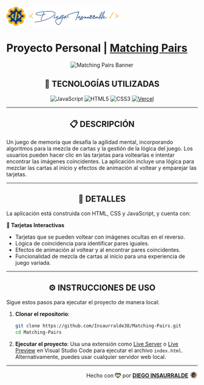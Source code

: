 <p align="left"> 
    <img src="./images/insa-logo.png" height="50" alt="Insa Logo">
</p>

# Proyecto Personal | [**Matching Pairs**](https://matching-pairs-insa.vercel.app/)

<p align="center">
  <img src="https://media.es.wired.com/photos/631a6ebd64fe55a038bdc971/16:9/w_1600,c_limit/Loot-Boxes-Monetization-Culture-Games-GettyImages-1322959049.jpg" alt="Matching Pairs Banner" />
</p>

<div align="center">

## **📌 TECNOLOGÍAS UTILIZADAS**

![JavaScript](https://img.shields.io/badge/-JavaScript-black?style=flat-square&logo=javascript)
![HTML5](https://img.shields.io/badge/-HTML5-E46625?style=flat-square&logo=html5&logoColor=white)
![CSS3](https://img.shields.io/badge/-CSS3-385BF4?style=flat-square&logo=css3)
[![Vercel](https://img.shields.io/badge/-Vercel-black?style=flat-square&logo=vercel)](https://vercel.com/)

</div>

---

<div align="center">

## **📋 DESCRIPCIÓN**

</div>

Un juego de memoria que desafía la agilidad mental, incorporando algoritmos para la mezcla de cartas y la gestión de la lógica del juego. Los usuarios pueden hacer clic en las tarjetas para voltearlas e intentar encontrar las imágenes coincidentes. La aplicación incluye una lógica para mezclar las cartas al inicio y efectos de animación al voltear y emparejar las tarjetas.

---

<div align="center">

## **📁 DETALLES**

</div>

La aplicación está construida con HTML, CSS y JavaScript, y cuenta con:

**📍 Tarjetas Interactivas**

- Tarjetas que se pueden voltear con imágenes ocultas en el reverso.
- Lógica de coincidencia para identificar pares iguales.
- Efectos de animación al voltear y al encontrar pares coincidentes.
- Funcionalidad de mezcla de cartas al inicio para una experiencia de juego variada.

---

<div align="center">

## **⚙️ INSTRUCCIONES DE USO**

</div>

Sigue estos pasos para ejecutar el proyecto de manera local:

1. **Clonar el repositorio**:
   ```bash
   git clone https://github.com/Insaurralde38/Matching-Pairs.git
   cd Matching-Pairs
   ```

2. **Ejecutar el proyecto**:
   Usa una extensión como [Live Server](vscode:extension/ritwickdey.LiveServer) o [Live Preview](vscode:extension/ms-vscode.live-server) en Visual Studio Code para ejecutar el archivo `index.html`. Alternativamente, puedes usar cualquier servidor web local.

---

<div align="end">

Hecho con <img src="./images/boke-heart.png" alt="heart" height="14" width="16" style="margin: 0px 0px -2.5px 0px" > por [**DIEGO INSAURRALDE**](https://insaurralde.vercel.app/) <img src="./images/boke-chimp.png" alt="chimp" height="21" width="21" style="margin: 0px 0px -4px 0px" >

</div>